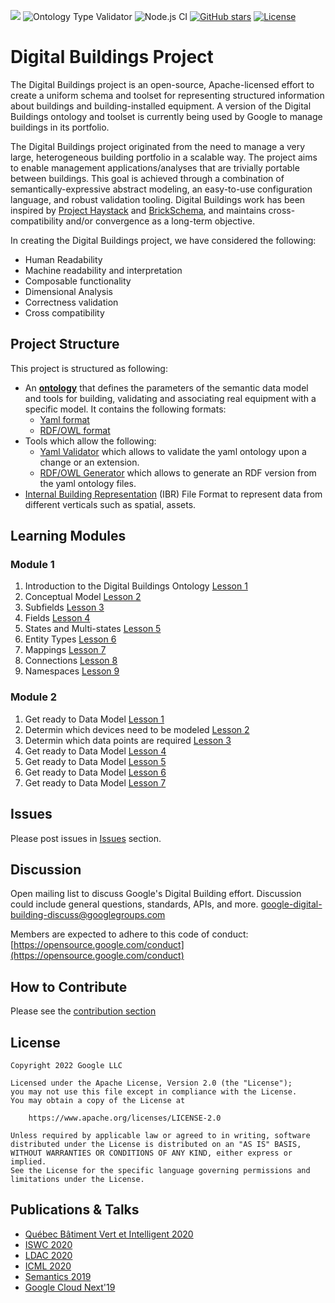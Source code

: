 ![](https://github.com/google/digitalbuildings/workflows/Tools/badge.svg)
![Ontology Type Validator](https://github.com/google/digitalbuildings/workflows/Ontology%20Type%20Validator/badge.svg)
![Node.js CI](https://github.com/google/digitalbuildings/workflows/Node.js%20CI/badge.svg)
[![GitHub stars](https://img.shields.io/github/stars/google/digitalbuildings.svg)](https://github.com/google/digitalbuildings/stargazers)
[![License](https://img.shields.io/badge/License-Apache%202.0-blue.svg)](https://opensource.org/licenses/Apache-2.0)

# Digital Buildings Project

The Digital Buildings project is an open-source, Apache-licensed effort to create a uniform schema and toolset for representing structured information about buildings and building-installed equipment. A version of the Digital Buildings ontology and toolset is currently being used by Google to manage buildings in its portfolio. 

The Digital Buildings project originated from the need to manage a very large, heterogeneous building portfolio in a scalable way. The project aims to enable management applications/analyses that are trivially portable between buildings.  This goal is achieved through a combination of semantically-expressive abstract modeling, an easy-to-use configuration language, and robust validation tooling.  Digital Buildings work has been inspired by [Project Haystack](https://project-haystack.org/tag) and [BrickSchema](https://brickschema.org/), and maintains cross-compatibility and/or convergence as a long-term objective.

In creating the Digital Buildings project, we have considered the following:

* Human Readability
* Machine readability and interpretation
* Composable functionality
* Dimensional Analysis
* Correctness validation
* Cross compatibility

## Project Structure

This project is structured as following:
*  An [**ontology**](/ontology/README.md) that defines the parameters of the semantic data model and tools for building, validating and associating real equipment with a specific model. It contains the following formats:
   * [Yaml format](/ontology/yaml/README.md)
   * [RDF/OWL format](/ontology/rdf/README.md)
* Tools which allow the following:
  * [Yaml Validator](/tools/validators/ontology_validator/README.md) which allows to validate the yaml ontology upon a change or an extension.
  * [RDF/OWL Generator](/tools/rdf_generator/README.md) which allows to generate an RDF version from the yaml ontology files.
* [Internal Building Representation](/ibr/README.md) (IBR) File Format to represent data from different verticals such as spatial, assets.

## Learning Modules

### Module 1
1. Introduction to the Digital Buildings Ontology [Lesson 1](https://docs.google.com/presentation/d/e/2PACX-1vRyKn-NaOsMSAOPsD9a7cYq3WQZ_ewRmwZfO_jd0imPwVOr9dMqR5DsHsRuq4SAoH5F0K9GKfyOF-5D/pub?start=false&loop=false&delayms=3000&slide=id.g1077f660f78_0_588)
2. Conceptual Model [Lesson 2](https://docs.google.com/presentation/d/e/2PACX-1vS3KhB7KBo2VBqfus4_zzSuDgtjOuXEdd56sHtr_7ZWa4PaIYBvXlt_oeG_9wX5pTappn71xIWiOQWN/pub?start=true&loop=false&delayms=3000)
3. Subfields [Lesson 3](https://docs.google.com/presentation/d/e/2PACX-1vQDljgWdSFbiJcVNdnUAkyeJkGzzkesXenMGLAMXA19-eR4V7Izp-xAiPy8j2Ex84UWO2aF1zp7Y9bT/pub?start=true&loop=false&delayms=3000)
4.  Fields [Lesson 4](https://docs.google.com/presentation/d/e/2PACX-1vSwmAWfAHHI2Hvu84PZyRYe0WXLjIpY4oCMSIbHxfw-evB-MQIz0mGZNPoZ201fWjsVtLThwg9PxyNJ/pub?start=true&loop=false&delayms=3000)
5.  States and Multi-states [Lesson 5](https://docs.google.com/presentation/d/e/2PACX-1vSIHnGIKoFlOKE3nejXGDmBgUAcNRuVOqQTwpN57kmw5H0OSBPDwrR64mNQ58XgweYI35X7dH3WZlPF/pub?start=true&loop=false&delayms=3000)
6.  Entity Types [Lesson 6](https://docs.google.com/presentation/d/e/2PACX-1vSuPHQ-BZ1biSQbt1Ilx8H1eS2cHPOF89oifLn1mdO5Me4y_ioHov_sghUYId35i5RMhMc0Ju_Ing1p/pub?start=true&loop=false&delayms=3000)
7.  Mappings [Lesson 7](https://docs.google.com/presentation/d/e/2PACX-1vQvTB0KgLgAEB0otrIfd3AcHsUtHUqEDls5rCaHaj7Dr8J6YDVuF9-flN6E0dy72jJBVxMM58CsHOrY/pub?start=true&loop=false&delayms=3000)
8.  Connections [Lesson 8](https://docs.google.com/presentation/d/e/2PACX-1vTXIp33hO6bmRAfusPE0Gwtpcs_ZWkYt4y295PVdQB2l4DOibn4tx-2XK56mk_be7Ycxm92WOQBEeXO/pub?start=true&loop=false&delayms=3000)
9.  Namespaces [Lesson 9](https://docs.google.com/presentation/d/e/2PACX-1vRNwLAMtnkzVeJL-qOriEO7rotpdi6YYM9HRcX6oeB0sUqx4Y6aKthzOvuTm4cqYUJOKFebdbIRU_Ew/pub?start=true&loop=false&delayms=3000)

### Module 2
1. Get ready to Data Model [Lesson 1](https://docs.google.com/presentation/d/e/2PACX-1vSKWuC6f9aWSPRVmpVEpiO3AujUY2jvJ9_3a9K7z5DbuwhqmU_9_P11UhwVoee4EPQNcpRjw6aSMzZE/pub?start=true&loop=false&delayms=3000)
2. Determin which devices need to be modeled [Lesson 2](https://docs.google.com/presentation/d/e/2PACX-1vTjKitx4COQYLK5UZbc_FL1_TRk7ui4cKq6V3FIRJq41KDzAumvJckslQJb6bZRvOZfkryiNFNCSMg1/pub?start=true&loop=false&delayms=3000)
3. Determin which data points are required [Lesson 3](https://docs.google.com/presentation/d/e/2PACX-1vTJCY8C35ANXSxomB1JNSqQ4QqBdgoFWeitPVSjbk0jnpXpKordiWLPN2VuO82-2p7ndzFXmtgQVKjb/pub?start=true&loop=false&delayms=3000)
4. Get ready to Data Model [Lesson 4](https://docs.google.com/presentation/d/e/2PACX-1vR3ekSD5dW_78WXkaWKDfaaQr1526n0p-_wn-v4NqCuaDXtxFDjuEra_aJyPpJ3cn7Jcd-LI8lq3NFL/pub?start=true&loop=false&delayms=3000)
5. Get ready to Data Model [Lesson 5](https://docs.google.com/presentation/d/e/2PACX-1vRQgMCP9-s6kwQ4_TOeW9iFNA4DzEXGcbES9rLKuUxoKhwy3l3p1nC6a2_NjpOXuTllumy79VZwTzRA/pub?start=true&loop=false&delayms=3000)
6. Get ready to Data Model [Lesson 6](https://docs.google.com/presentation/d/e/2PACX-1vQXGvKZ4LOoDpZ_Ru7CJ-9AsQk0Bfj2X4pspyasIek3rIg0jeArWeGdyPUOS-MxJgwP1wpyPDH8RYjG/pub?start=true&loop=false&delayms=3000)
7. Get ready to Data Model [Lesson 7](https://docs.google.com/presentation/d/e/2PACX-1vTsqYULOuBsC_-CE6SsFVi7nTXgOI9T75CKUCLV1fGASU--m1TDtEYeEju2rjpgHr0wQfofR_QNyRrI/pub?start=true&loop=false&delayms=3000)

## Issues
Please post issues in [Issues](https://github.com/google/digitalbuildings/issues) section.

## Discussion
Open mailing list to discuss Google's Digital Building effort. Discussion could include general questions, standards, APIs, and more. [google-digital-building-discuss@googlegroups.com](mailto:google-digital-building-discuss@googlegroups.com)

Members are expected to adhere to this code of conduct: [https://opensource.google.com/conduct](https://opensource.google.com/conduct)

## How to Contribute

Please see the [contribution section](CONTRIBUTING.md)

## License
```
Copyright 2022 Google LLC

Licensed under the Apache License, Version 2.0 (the "License");
you may not use this file except in compliance with the License.
You may obtain a copy of the License at

    https://www.apache.org/licenses/LICENSE-2.0

Unless required by applicable law or agreed to in writing, software
distributed under the License is distributed on an "AS IS" BASIS,
WITHOUT WARRANTIES OR CONDITIONS OF ANY KIND, either express or implied.
See the License for the specific language governing permissions and
limitations under the License.
```

## Publications & Talks
* [Québec Bâtiment Vert et Intelligent 2020](https://www.eventbrite.ca/e/billets-rendez-vous-annuel-quebec-bvi-presente-par-google-128034116489)
* [ISWC 2020](http://ceur-ws.org/Vol-2721/paper510.pdf)
* [LDAC 2020](http://linkedbuildingdata.net/ldac2020/abstracts.html#industry10)
* [ICML 2020](http://proceedings.mlr.press/v119/sipple20a/sipple20a.pdf)
* [Semantics 2019](https://2019.semantics.cc/role-semantics-googles-smart-building-platform)
* [Google Cloud Next'19](https://youtu.be/Zz6jkLYkzSQ)


